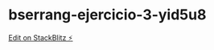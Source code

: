 # bserrang-ejercicio-3-yid5u8

[Edit on StackBlitz ⚡️](https://stackblitz.com/edit/bserrang-ejercicio-3-yid5u8)